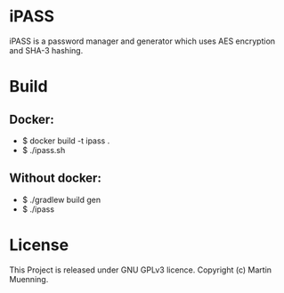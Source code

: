 # iPASS

iPASS is a password manager and generator which uses AES encryption and SHA-3 hashing.

# Build

## Docker:
- $ docker build -t ipass .
- $ ./ipass.sh

## Without docker:
- $ ./gradlew build gen
- $ ./ipass

# License
This Project is released under GNU GPLv3 licence. Copyright (c) Martin Muenning.
